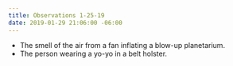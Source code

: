 ```yaml
---
title: Observations 1-25-19
date: 2019-01-29 21:06:00 -06:00
---
```


- The smell of the air from a fan inflating a blow-up planetarium.
- The person wearing a yo-yo in a belt holster.